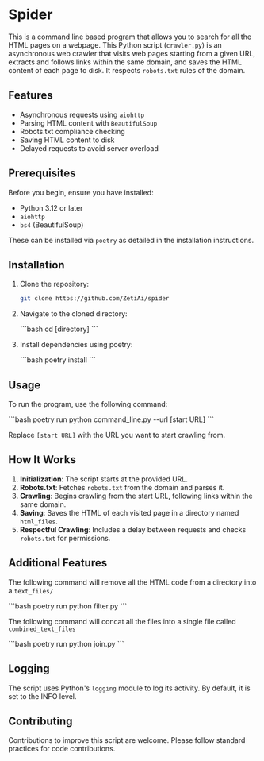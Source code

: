# Spider

This is a command line based program that allows you to search for all the HTML pages on a webpage. This Python script (`crawler.py`) is an asynchronous web crawler that visits web pages starting from a given URL, extracts and follows links within the same domain, and saves the HTML content of each page to disk. It respects `robots.txt` rules of the domain.

## Features

- Asynchronous requests using `aiohttp`
- Parsing HTML content with `BeautifulSoup`
- Robots.txt compliance checking
- Saving HTML content to disk
- Delayed requests to avoid server overload

## Prerequisites

Before you begin, ensure you have installed:

- Python 3.12 or later
- `aiohttp`
- `bs4` (BeautifulSoup)

These can be installed via `poetry` as detailed in the installation instructions.

## Installation

1. Clone the repository:

   ```bash
   git clone https://github.com/ZetiAi/spider
   ```

2. Navigate to the cloned directory:

   \```bash
   cd [directory]
   \```

3. Install dependencies using poetry:

   \```bash
   poetry install
   \```

## Usage

To run the program, use the following command:

\```bash
poetry run python command_line.py --url [start URL]
\```

Replace `[start URL]` with the URL you want to start crawling from.

## How It Works

1. **Initialization**: The script starts at the provided URL.
2. **Robots.txt**: Fetches `robots.txt` from the domain and parses it.
3. **Crawling**: Begins crawling from the start URL, following links within the same domain.
4. **Saving**: Saves the HTML of each visited page in a directory named `html_files`.
5. **Respectful Crawling**: Includes a delay between requests and checks `robots.txt` for permissions.

## Additional Features

The following command will remove all the HTML code from a directory into a `text_files/`

\```bash
poetry run python filter.py 
\```

The following command will concat all the files into a single file called `combined_text_files`

\```bash
poetry run python join.py
\```

## Logging

The script uses Python's `logging` module to log its activity. By default, it is set to the INFO level.

## Contributing

Contributions to improve this script are welcome. Please follow standard practices for code contributions.


